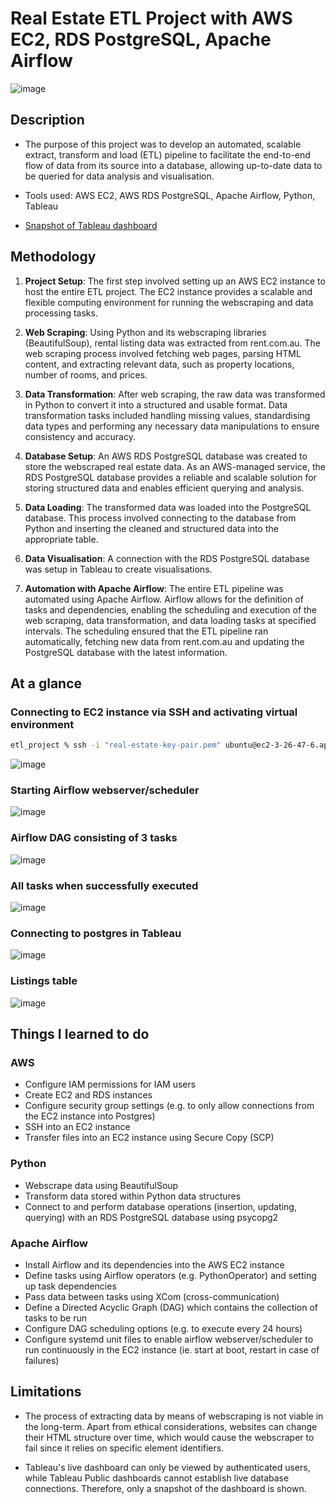 # Real Estate ETL Project with AWS EC2, RDS PostgreSQL, Apache Airflow

![image](https://github.com/phong002/webscrape-project/assets/47654096/5b971b67-7c4e-4f70-8c33-4d22de261d44)

## Description 
- The purpose of this project was to develop an automated, scalable extract, transform and load (ETL) pipeline to facilitate the end-to-end flow of data from its source into a database, allowing up-to-date data to be queried for data analysis and visualisation.

- Tools used: AWS EC2, AWS RDS PostgreSQL, Apache Airflow, Python, Tableau

- [Snapshot of Tableau dashboard](https://public.tableau.com/views/real-estate_16899622401130/Dashboard1?:language=en-GB&publish=yes&:display_count=n&:origin=viz_share_link)


## Methodology

1) **Project Setup**: The first step involved setting up an AWS EC2 instance to host the entire ETL project. The EC2 instance provides a scalable and flexible computing environment for running the webscraping and data processing tasks.

2) **Web Scraping**: Using Python and its webscraping libraries (BeautifulSoup), rental listing data was extracted from rent.com.au. The web scraping process involved fetching web pages, parsing HTML content, and extracting relevant data, such as property locations, number of rooms, and prices.
  
3) **Data Transformation**: After web scraping, the raw data was transformed in Python to convert it into a structured and usable format. Data transformation tasks included handling missing values, standardising data types and performing any necessary data manipulations to ensure consistency and accuracy.
  
4) **Database Setup**: An AWS RDS PostgreSQL database was created to store the webscraped real estate data. As an AWS-managed service, the RDS PostgreSQL database provides a reliable and scalable solution for storing structured data and enables efficient querying and analysis.

5) **Data Loading**: The transformed data was loaded into the PostgreSQL database. This process involved connecting to the database from Python and inserting the cleaned and structured data into the appropriate table.

6) **Data Visualisation**: A connection with the RDS PostgreSQL database was setup in Tableau to create visualisations. 

7) **Automation with Apache Airflow**: The entire ETL pipeline was automated using Apache Airflow. Airflow allows for the definition of tasks and dependencies, enabling the scheduling and execution of the web scraping, data transformation, and data loading tasks at specified intervals. The scheduling ensured that the ETL pipeline ran automatically, fetching new data from rent.com.au and updating the PostgreSQL database with the latest information.


## At a glance
### Connecting to EC2 instance via SSH and activating virtual environment
```zsh
etl_project % ssh -i "real-estate-key-pair.pem" ubuntu@ec2-3-26-47-6.ap-southeast-2.compute.amazonaws.com
```
![image](https://github.com/phong002/real-estate-etl/assets/47654096/fb1e3389-c280-4054-a798-8561fb36e49f)

### Starting Airflow webserver/scheduler
![image](https://github.com/phong002/real-estate-etl/assets/47654096/a1fd5321-9002-4dec-8c60-6f120ef10ce9)

### Airflow DAG consisting of 3 tasks
![image](https://github.com/phong002/webscrape-project/assets/47654096/86fbf2bd-6c14-4849-a39e-e9adbb260e5d)

### All tasks when successfully executed
![image](https://github.com/phong002/webscrape-project/assets/47654096/87e585f0-a431-4ada-8b31-cc1e6d85b3d6)

### Connecting to postgres in Tableau
![image](https://github.com/phong002/real-estate-etl/assets/47654096/f9bb0088-6a8f-4ac2-9f7e-a32bf41a057e)

### Listings table
![image](https://github.com/phong002/real-estate-etl/assets/47654096/98ae3c92-bbe0-4bb0-8cf0-b7813c01c27c)


 
## Things I learned to do
### AWS 
- Configure IAM permissions for IAM users
- Create EC2 and RDS instances
- Configure security group settings (e.g. to only allow connections from the EC2 instance into Postgres) 
- SSH into an EC2 instance
- Transfer files into an EC2 instance using Secure Copy (SCP)
### Python
- Webscrape data using BeautifulSoup
- Transform data stored within Python data structures
- Connect to and perform database operations (insertion, updating, querying) with an RDS PostgreSQL database using psycopg2 
### Apache Airflow
- Install Airflow and its dependencies into the AWS EC2 instance 
- Define tasks using Airflow operators (e.g. PythonOperator) and setting up task dependencies
- Pass data between tasks using XCom (cross-communication) 
- Define a Directed Acyclic Graph (DAG) which contains the collection of tasks to be run
- Configure DAG scheduling options (e.g. to execute every 24 hours)
- Configure systemd unit files to enable airflow webserver/scheduler to run continuously in the EC2 instance (ie. start at boot, restart in case of failures)

## Limitations 
- The process of extracting data by means of webscraping is not viable in the long-term. Apart from ethical considerations, websites can change their HTML structure over time, which would cause the webscraper to fail since it relies on specific element identifiers.

- Tableau's live dashboard can only be viewed by authenticated users, while Tableau Public dashboards cannot establish live database connections. Therefore, only a snapshot of the dashboard is shown. 



















